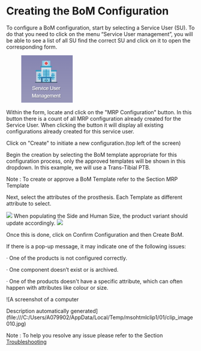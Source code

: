 # Creating the BoM Configuration

To configure a BoM configuration, start by selecting a Service User (SU). To do that you need to click on the menu “Service User management”, you will be able to see a list of all SU find the correct SU and click on it to open the corresponding form.

<figure><img src="../../../.gitbook/assets/image (9) (1) (1) (1).png" alt=""><figcaption></figcaption></figure>

Within the form, locate and click on the "MRP Configuration" button. In this button there is a count of all MRP configuration already created for the Service User. When clicking the button it will display all existing configurations already created for this service user.

Click on "Create" to initiate a new configuration.(top left of the screen)

Begin the creation by selecting the BoM template appropriate for this configuration process, only the approved templates will be shown in this dropdown. In this example, we will use a Trans-Tibial PTB.

Note : To create or approve a BoM Template refer to the Section MRP Template



Next, select the attributes of the prosthesis. Each Template as different attribute to select.

![](file:///C:/Users/A079902/AppData/Local/Temp/msohtmlclip1/01/clip_image006.jpg) When populating the Side and Human Size, the product variant should update accordingly. ![](file:///C:/Users/A079902/AppData/Local/Temp/msohtmlclip1/01/clip_image008.jpg)

Once this is done, click on Confirm Configuration and then Create BoM.

If there is a pop-up message, it may indicate one of the following issues:

·       One of the products is not configured correctly.

·       One component doesn’t exist or is archived.

·       One of the products doesn't have a specific attribute, which can often happen with attributes like colour or size.

![A screenshot of a computer

Description automatically generated](file:///C:/Users/A079902/AppData/Local/Temp/msohtmlclip1/01/clip_image010.jpg)

Note : To help you resolve any issue please refer to the Section [Troubleshooting](broken-reference)
